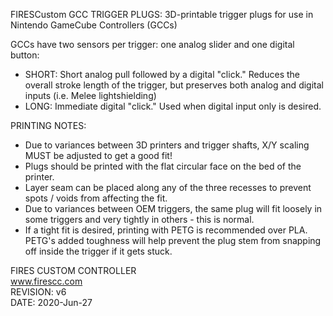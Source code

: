 FIRESCustom GCC TRIGGER PLUGS:
3D-printable trigger plugs for use in Nintendo GameCube Controllers (GCCs)

GCCs have two sensors per trigger: one analog slider and one digital button:  
- SHORT: Short analog pull followed by a digital "click." Reduces the overall stroke length of the trigger, but preserves both analog and digital inputs (i.e. Melee lightshielding)
- LONG: Immediate digital "click." Used when digital input only is desired.

PRINTING NOTES:  
- Due to variances between 3D printers and trigger shafts, X/Y scaling MUST be adjusted to get a good fit!  
- Plugs should be printed with the flat circular face on the bed of the printer.
- Layer seam can be placed along any of the three recesses to prevent spots / voids from affecting the fit.  
- Due to variances between OEM triggers, the same plug will fit loosely in some triggers and very tightly in others - this is normal.  
- If a tight fit is desired, printing with PETG is recommended over PLA. PETG's added toughness will help prevent the plug stem from snapping off inside the trigger if it gets stuck.

FIRES CUSTOM CONTROLLER  
www.firescc.com  
REVISION: v6  
DATE: 2020-Jun-27
